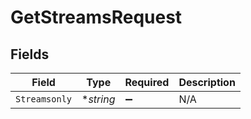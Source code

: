 # GetStreamsRequest


## Fields

| Field              | Type               | Required           | Description        |
| ------------------ | ------------------ | ------------------ | ------------------ |
| `Streamsonly`      | **string*          | :heavy_minus_sign: | N/A                |